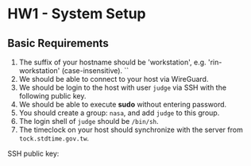 # HW1 - System Setup

## Basic Requirements
1. The suffix of your hostname should be 'workstation', e.g. 'rin-workstation' (case-insensitive). ``
2. We should be able to connect to your host via WireGuard.
3. We should be login to the host with user `judge` via SSH with the following public key.
4. We should be able to execute **sudo** without entering password.
5. You should create a group: `nasa`, and add `judge` to this group.
6. The login shell of `judge` should be `/bin/sh`.
7. The timeclock on your host should synchronize with the server from `tock.stdtime.gov.tw`.

SSH public key:
```

```
